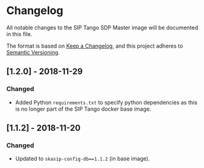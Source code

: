 # Changelog

All notable changes to the SIP Tango SDP Master image 
will be documented in this file.

The format is based on 
[Keep a Changelog](https://keepachangelog.com/en/1.0.0/),
and this project adheres to
 [Semantic Versioning](https://semver.org/spec/v2.0.0.html).


## [1.2.0] - 2018-11-29

### Changed
- Added Python `requirements.txt` to specify python dependencies as this
  is no longer part of the SIP Tango docker base image.

## [1.1.2] - 2018-11-20

### Changed
- Updated to `skasip-config-db==1.1.2` (in base image).

